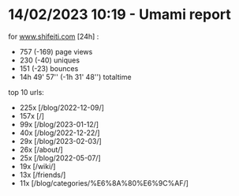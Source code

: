 # 14/02/2023 10:19 - Umami report
for www.shifeiti.com [24h] :

 - 757 (-169) page views
 - 230 (-40) uniques
 - 151 (-23) bounces
 - 14h 49' 57'' (-1h 31' 48'') totaltime


top 10 urls:
 - 225x [/blog/2022-12-09/]
 - 157x [/]
 - 99x [/blog/2023-01-12/]
 - 40x [/blog/2022-12-22/]
 - 29x [/blog/2023-02-03/]
 - 26x [/about/]
 - 25x [/blog/2022-05-07/]
 - 19x [/wiki/]
 - 13x [/friends/]
 - 11x [/blog/categories/%E6%8A%80%E6%9C%AF/]


